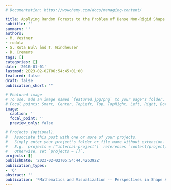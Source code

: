 ```yaml
---
# Documentation: https://wowchemy.com/docs/managing-content/

title: Applying Random Forests to the Problem of Dense Non-Rigid Shape Correspondence
subtitle: ''
summary: ''
authors:
- M. Vestner
- rodola
- S. Rota Bul\ ̀and T. Windheuser
- D. Cremers
tags: []
categories: []
date: '2016-01-01'
lastmod: 2023-02-02T06:54:45+01:00
featured: false
draft: false
publication_short: ""

# Featured image
# To use, add an image named `featured.jpg/png` to your page's folder.
# Focal points: Smart, Center, TopLeft, Top, TopRight, Left, Right, BottomLeft, Bottom, BottomRight.
image:
  caption: ''
  focal_point: ''
  preview_only: false

# Projects (optional).
#   Associate this post with one or more of your projects.
#   Simply enter your project's folder or file name without extension.
#   E.g. `projects = ["internal-project"]` references `content/project/deep-learning/index.md`.
#   Otherwise, set `projects = []`.
projects: []
publishDate: '2023-02-02T05:54:44.426392Z'
publication_types:
- '6'
abstract: ''
publication: '*Mathematics and Visualization -- Perspectives in Shape Analysis*'
---
```

